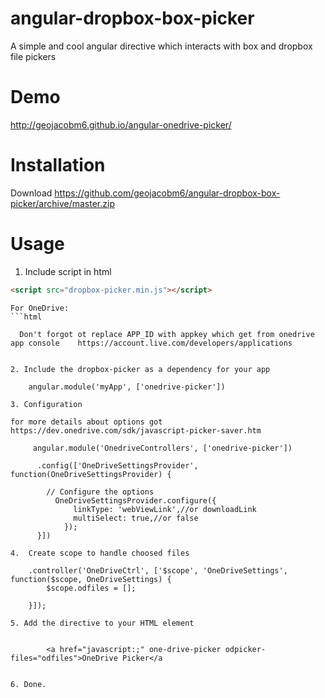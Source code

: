 angular-dropbox-box-picker
==========================

A simple and cool angular directive which interacts with box and dropbox file pickers

Demo
==========================

http://geojacobm6.github.io/angular-onedrive-picker/

Installation
==========================

Download https://github.com/geojacobm6/angular-dropbox-box-picker/archive/master.zip

Usage
==========================


 1. Include script in html
 
   ```html
  <script src="dropbox-picker.min.js"></script>
  ```
    For OneDrive:
    ```html
  <script type="text/javascript" src="https://js.live.net/v5.0/OneDrive.js" id="onedrive-js" client-id="APP_ID"></script>
  ```
    Don't forgot ot replace APP_ID with appkey which get from onedrive app console    https://account.live.com/developers/applications
    

 2. Include the dropbox-picker as a dependency for your app

      angular.module('myApp', ['onedrive-picker'])

 3. Configuration
 
  for more details about options got https://dev.onedrive.com/sdk/javascript-picker-saver.htm

       angular.module('OnedriveControllers', ['onedrive-picker'])

        .config(['OneDriveSettingsProvider', function(OneDriveSettingsProvider) {

          // Configure the options
            OneDriveSettingsProvider.configure({
                linkType: 'webViewLink',//or downloadLink
                multiSelect: true,//or false
              });
        }])
        
 4.  Create scope to handle choosed files
 
      .controller('OneDriveCtrl', ['$scope', 'OneDriveSettings', function($scope, OneDriveSettings) {
          $scope.odfiles = [];
          
      }]);   

 5. Add the directive to your HTML element
 
      
          <a href="javascript:;" one-drive-picker odpicker-files="odfiles">OneDrive Picker</a

          
 6. Done.

 
